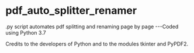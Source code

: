# pdf_auto_splitter_renamer
.py script automates pdf splitting and renaming page by page
---Coded using Python 3.7

Credits to the developers of Python and to the modules tkinter and PyPDF2.
